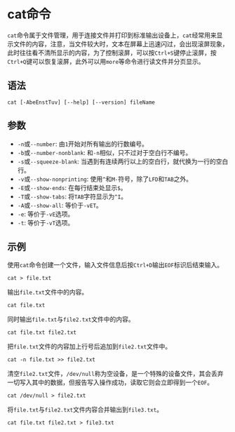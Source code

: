 # cat命令
`cat`命令属于文件管理，用于连接文件并打印到标准输出设备上，`cat`经常用来显示文件的内容，注意，当文件较大时，文本在屏幕上迅速闪过，会出现滚屏现象，此时往往看不清所显示的内容，为了控制滚屏，可以按`Ctrl+S`键停止滚屏，按`Ctrl+Q`键可以恢复滚屏，此外可以用`more`等命令进行读文件并分页显示。

## 语法

```shell
cat [-AbeEnstTuv] [--help] [--version] fileName
```

## 参数
* `-n`或`--number`: 由`1`开始对所有输出的行数编号。
* `-b`或`--number-nonblank`: 和`-n`相似，只不过对于空白行不编号。
* `-s`或`--squeeze-blank`: 当遇到有连续两行以上的空白行，就代换为一行的空白行。
* `-v`或`--show-nonprinting`: 使用`^`和`M-`符号，除了`LFD`和`TAB`之外。
* `-E`或`--show-ends`: 在每行结束处显示`$`。
* `-T`或`--show-tabs`: 将`TAB`字符显示为`^I`。
* `-A`或`--show-all`: 等价于`-vET`。
* `-e`: 等价于`-vE`选项。
* `-t`: 等价于`-vT`选项。

## 示例
使用`cat`命令创建一个文件，输入文件信息后按`Ctrl+D`输出`EOF`标识后结束输入。

```shell
cat > file.txt
```

输出`file.txt`文件中的内容。

```shell
cat file.txt
```

同时输出`file.txt`与`file2.txt`文件中的内容。

```shell
cat file.txt file2.txt
```

把`file.txt`文件的内容加上行号后追加到`file2.txt`文件中。

```shell
cat -n file.txt >> file2.txt
```

清空`file2.txt`文件，`/dev/null`称为空设备，是一个特殊的设备文件，其会丢弃一切写入其中的数据，但报告写入操作成功，读取它则会立即得到一个`EOF`。

```shell
cat /dev/null > file2.txt
```

将`file.txt`与`file2.txt`文件内容合并输出到`file3.txt`。

```shell
cat file.txt file2.txt > file3.txt
```

